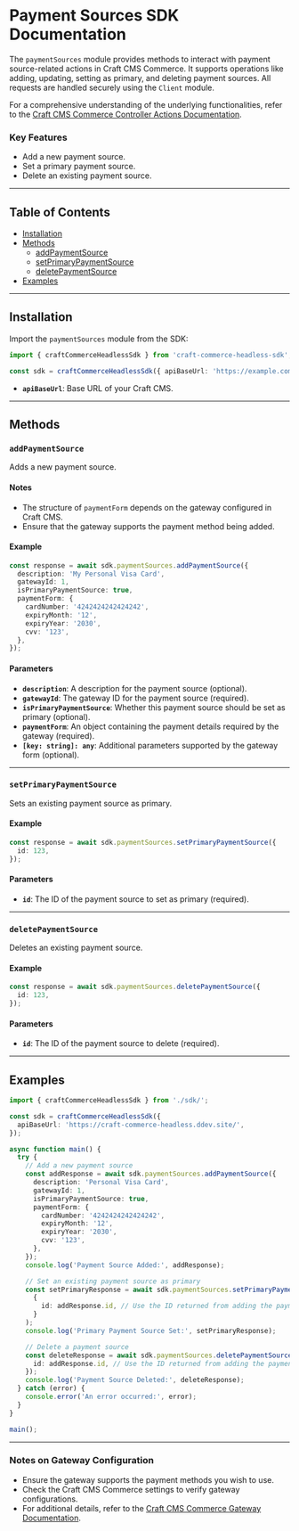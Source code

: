 # Payment Sources SDK Documentation

The `paymentSources` module provides methods to interact with payment source-related actions in Craft CMS Commerce. It supports operations like adding, updating, setting as primary, and deleting payment sources. All requests are handled securely using the `Client` module.

For a comprehensive understanding of the underlying functionalities, refer to the [Craft CMS Commerce Controller Actions Documentation](https://craftcms.com/docs/commerce/5.x/reference/controller-actions.html).

### Key Features

- Add a new payment source.
- Set a primary payment source.
- Delete an existing payment source.

---

## Table of Contents

- [Installation](#installation)
- [Methods](#methods)
  - [addPaymentSource](#addpaymentsource)
  - [setPrimaryPaymentSource](#setprimarypaymentsource)
  - [deletePaymentSource](#deletepaymentsource)
- [Examples](#examples)

---

## Installation

Import the `paymentSources` module from the SDK:

```typescript
import { craftCommerceHeadlessSdk } from 'craft-commerce-headless-sdk';

const sdk = craftCommerceHeadlessSdk({ apiBaseUrl: 'https://example.com/' });
```

- **`apiBaseUrl`**: Base URL of your Craft CMS.

---

## Methods

### `addPaymentSource`

Adds a new payment source.

#### Notes

- The structure of `paymentForm` depends on the gateway configured in Craft CMS.
- Ensure that the gateway supports the payment method being added.

#### Example

```typescript
const response = await sdk.paymentSources.addPaymentSource({
  description: 'My Personal Visa Card',
  gatewayId: 1,
  isPrimaryPaymentSource: true,
  paymentForm: {
    cardNumber: '4242424242424242',
    expiryMonth: '12',
    expiryYear: '2030',
    cvv: '123',
  },
});
```

#### Parameters

- **`description`**: A description for the payment source (optional).
- **`gatewayId`**: The gateway ID for the payment source (required).
- **`isPrimaryPaymentSource`**: Whether this payment source should be set as primary (optional).
- **`paymentForm`**: An object containing the payment details required by the gateway (required).
- **`[key: string]: any`**: Additional parameters supported by the gateway form (optional).

---

### `setPrimaryPaymentSource`

Sets an existing payment source as primary.

#### Example

```typescript
const response = await sdk.paymentSources.setPrimaryPaymentSource({
  id: 123,
});
```

#### Parameters

- **`id`**: The ID of the payment source to set as primary (required).

---

### `deletePaymentSource`

Deletes an existing payment source.

#### Example

```typescript
const response = await sdk.paymentSources.deletePaymentSource({
  id: 123,
});
```

#### Parameters

- **`id`**: The ID of the payment source to delete (required).

---

## Examples

```typescript
import { craftCommerceHeadlessSdk } from './sdk/';

const sdk = craftCommerceHeadlessSdk({
  apiBaseUrl: 'https://craft-commerce-headless.ddev.site/',
});

async function main() {
  try {
    // Add a new payment source
    const addResponse = await sdk.paymentSources.addPaymentSource({
      description: 'Personal Visa Card',
      gatewayId: 1,
      isPrimaryPaymentSource: true,
      paymentForm: {
        cardNumber: '4242424242424242',
        expiryMonth: '12',
        expiryYear: '2030',
        cvv: '123',
      },
    });
    console.log('Payment Source Added:', addResponse);

    // Set an existing payment source as primary
    const setPrimaryResponse = await sdk.paymentSources.setPrimaryPaymentSource(
      {
        id: addResponse.id, // Use the ID returned from adding the payment source
      }
    );
    console.log('Primary Payment Source Set:', setPrimaryResponse);

    // Delete a payment source
    const deleteResponse = await sdk.paymentSources.deletePaymentSource({
      id: addResponse.id, // Use the ID returned from adding the payment source
    });
    console.log('Payment Source Deleted:', deleteResponse);
  } catch (error) {
    console.error('An error occurred:', error);
  }
}

main();
```

---

### Notes on Gateway Configuration

- Ensure the gateway supports the payment methods you wish to use.
- Check the Craft CMS Commerce settings to verify gateway configurations.
- For additional details, refer to the [Craft CMS Commerce Gateway Documentation](https://craftcms.com/docs/commerce/5.x/payment-gateways.html).

